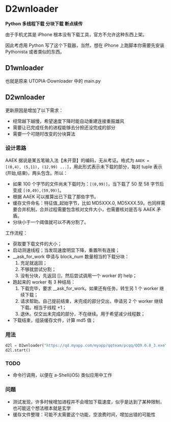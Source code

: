 # D2wnloader

**Python** **多线程下载** **分块下载** **断点续传**

由于手机尤其是 iPhone 根本没有下载工具，官方不允许这种东西上架。

因此考虑用 Python 写了这个下载器，当然，想在 iPhone 上跑脚本你需要先安装 Pythonista 或者类似的东西。

## D1wnloader

也就是原来 UTOPIA-Downloader 中的 main.py  

## D2wnloader

更新原因是增加了以下需求：

- 经常越下越慢，希望速度下降时能自动重建连接重振雄风
- 需要让已完成任务的进程能够去分担还没完成的部分
- 需要一个可随时改变的分块算法

### 设计思路

AAEK 据说是某五笔输入法【未开垦】的编码，无从考证。格式为 `AAEK = [(0,4), (5,11), (12,99) ...]`，用此形式表示未下载的部分，每对 tuple 表示 (开始,结束)，两头包含。所以：

- 如果 100 个字节的文件尚未下载时为：`[(0,99)]`，当下载了 50 至 58 字节后变成 `[(0,49),(59,99)]`。
- 根据 AAEK 可以推算出已下载了那些字节。
- 缓存文件命名：特征值_起始字节，比如 MD5XXX.0, MD5XXX.59。也同样需要合并机制，合并过程需要包含核对文件大小，也需要核对是否与 AAEK 矛盾。
- 分块小于一个阈值就可以不再分割了。

工作流程：

- 获取要下载文件的大小；
- 启动测速线程；当发现速度明显下降，重置所有连接；
- __ask_for_work 申请与 block_num 数量相当的下载分块：
    1. 充足就返回；
    2. 不够就尝试分割；
    3. 没有分块，先返回 []，然后尝试调用一个 worker 的 help；
- 跑起来的 worker 有 3 种结局：
    1. 下载完毕，要求 __ask_for_work。如果还有任务，转生另 1 个 worker 继续下载；
    2. 请求帮助。自己提前结束，未完成的部分交出，申请另 2 个 worker 继续下载。相当于线程 +1；
    3. 退休。仅交出未完成的部分，不在继续。用于希望减少线程数；
- 下载结束，组装缓存文件，计算 md5 值；

### 用法

``` python
d2l = D2wnloader("https://qd.myapp.com/myapp/qqteam/pcqq/QQ9.0.8_3.exe")
d2l.start()
```

### TODO

- 命令行调用，以便在 a-Shell(iOS) 类似应用中工作

### 问题

- 测试发现，许多时候增加进程并不会增加下载速度，似乎是达到了某种限制，也可能这个想法根本就是玄学
- 缓存文件整理：可能不太需要这个功能，空浪费时间，增加出错的可能性
